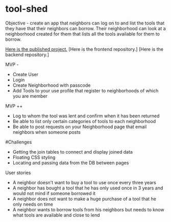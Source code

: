 # tool-shed

Objective - create an app that neighbors can log on to and list the tools that they have that their neighbors can borrow.  Their neighborhood can look at a neighborhood created for them that lists all the tools available for them to borrow.

[Here is the published project.](http://toolshed.surge.sh/)
[Here is the frontend repository.]
[Here is the backend repository.]

MVP - 
* Create User
* Login 
* Create Neighborhood with passcode
* Add Tools to your use profile that register to neighborhoods of which you are member

MVP ++
* Log to whom the tool was lent and confirm when it has been returned
* Be able to list only certain categories of tools to each neighborhood
* Be able to post requests on your Neighborhood page that email neighbors when someone posts

#Challenges
* Getting the join tables to connect and display joined data
* Floating CSS styling
* Locating and passing data from the DB between pages

User stories
* A neighbor doesn't want to buy a tool to use once every three years
* A neighbor has bought a tool that he has only used once in 3 years and would not mind if someone borrowed it
* A neighbor does not want to make a huge purchase of a tool that he only needs on time
* A neighbor wants to borrow tools from his neighbors but needs to know what tools are available and close to lend
